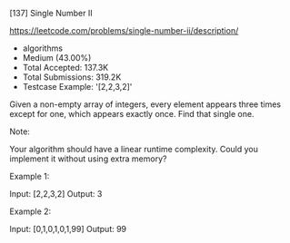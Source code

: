 [137] Single Number II  

https://leetcode.com/problems/single-number-ii/description/

* algorithms
* Medium (43.00%)
* Total Accepted:    137.3K
* Total Submissions: 319.2K
* Testcase Example:  '[2,2,3,2]'

Given a non-empty array of integers, every element appears three times except for one, which appears exactly once. Find that single one.

Note:

Your algorithm should have a linear runtime complexity. Could you implement it without using extra memory?

Example 1:


Input: [2,2,3,2]
Output: 3


Example 2:


Input: [0,1,0,1,0,1,99]
Output: 99

